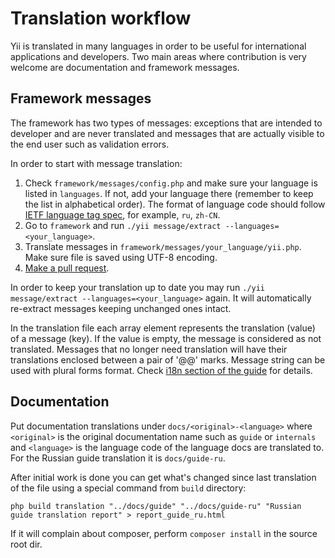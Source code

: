 Translation workflow
====================

Yii is translated in many languages in order to be useful for international applications and developers. Two main areas
where contribution is very welcome are documentation and framework messages.

Framework messages
------------------

The framework has two types of messages: exceptions that are intended to developer and are never translated and messages
that are actually visible to the end user such as validation errors.

In order to start with message translation:

1. Check `framework/messages/config.php` and make sure your language is listed in `languages`. If not,
   add your language there (remember to keep the list in alphabetical order). The format of language code
   should follow [IETF language tag spec](http://en.wikipedia.org/wiki/IETF_language_tag), for example,
   `ru`, `zh-CN`.
2. Go to `framework` and run `./yii message/extract --languages=<your_language>`.
3. Translate messages in `framework/messages/your_language/yii.php`. Make sure file is saved using UTF-8 encoding.
4. [Make a pull request](git-workflow.md).

In order to keep your translation up to date you may run `./yii message/extract --languages=<your_language>` again. It will
automatically re-extract messages keeping unchanged ones intact.

In the translation file each array element represents the translation (value) of a message (key). If the value is empty,
the message is considered as not translated. Messages that no longer need translation will have their translations
enclosed between a pair of '@@' marks. Message string can be used with plural forms format. Check [i18n section
of the guide](../guide/tutorial-i18n.md) for details.

Documentation
-------------

Put documentation translations under `docs/<original>-<language>` where `<original>` is the original documentation name
such as `guide` or `internals` and `<language>` is the language code of the language docs are translated to. For the
Russian guide translation it is `docs/guide-ru`.

After initial work is done you can get what's changed since last translation of the file using a special command from
`build` directory:

```
php build translation "../docs/guide" "../docs/guide-ru" "Russian guide translation report" > report_guide_ru.html
```

If it will complain about composer, perform `composer install` in the source root dir.
